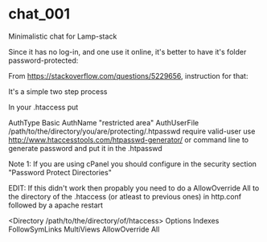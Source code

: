 # chat_001
Minimalistic chat for Lamp-stack

Since it has no log-in, and one use it online, it's better to have it's folder password-protected:

From https://stackoverflow.com/questions/5229656, instruction for that:

It's a simple two step process

In your .htaccess put

AuthType Basic
AuthName "restricted area"
AuthUserFile /path/to/the/directory/you/are/protecting/.htpasswd
require valid-user
use http://www.htaccesstools.com/htpasswd-generator/ or command line to generate password and put it in the .htpasswd

Note 1: If you are using cPanel you should configure in the security section "Password Protect Directories"

EDIT: If this didn't work then propably you need to do a AllowOverride All to the directory of the .htaccess (or atleast to previous ones) in http.conf followed by a apache restart

<Directory /path/to/the/directory/of/htaccess>
      Options Indexes FollowSymLinks MultiViews
      AllowOverride All
</Directory>

